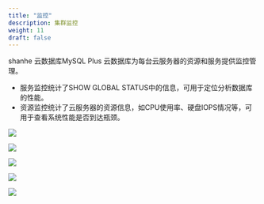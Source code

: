```yaml
---
title: "监控"
description: 集群监控
weight: 11
draft: false
---
```




shanhe 云数据库MySQL Plus 云数据库为每台云服务器的资源和服务提供监控管理。
- 服务监控统计了SHOW GLOBAL STATUS中的信息，可用于定位分析数据库的性能。
- 资源监控统计了云服务器的资源信息，如CPU使用率、硬盘IOPS情况等，可用于查看系统性能是否到达瓶颈。

![](../../_images/commit_monitor.png)

![](../../_images/write_monitor.png)

![](../../_images/lock_monitor.png)

![](../../_images/cpu_monitor.png)

![](../../_images/iops_monitor.png)
